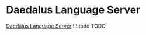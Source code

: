 # Daedalus Language Server
[Daedalus Language Server](https://github.com/kirides/vscode-daedalus)
!!! todo
    TODO
    
